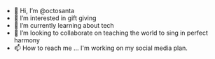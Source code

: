 - 👋 Hi, I’m @octosanta
- 👀 I’m interested in gift giving
- 🌱 I’m currently learning about tech
- 💞️ I’m looking to collaborate on teaching the world to sing in perfect harmony
- 📫 How to reach me ... I'm working on my social media plan.

<!---
octosanta/octosanta is a ✨ special ✨ repository because its `README.md` (this file) appears on your GitHub profile.
You can click the Preview link to take a look at your changes.
--->
